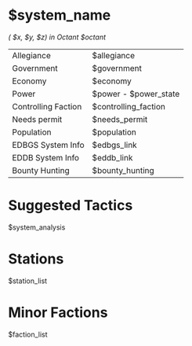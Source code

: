 
# $system_name

*( $x, $y, $z) in Octant $octant*

|       |  |
| :---------- | :---------- |
| Allegiance  | $allegiance       |
| Government  | $government       |
| Economy     | $economy |
| Power       | $power - $power_state |
| Controlling Faction | $controlling_faction |
| Needs permit | $needs_permit |
| Population  | $population       |
| EDBGS System Info | $edbgs_link |
| EDDB System Info | $eddb_link |
| Bounty Hunting | $bounty_hunting        |

# Suggested Tactics

$system_analysis

# Stations

$station_list

# Minor Factions

$faction_list




